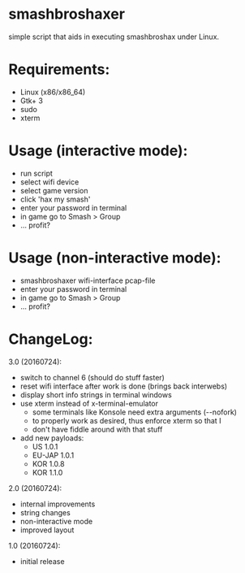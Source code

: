 smashbroshaxer
================

simple script that aids in executing smashbroshax under Linux.

Requirements:
================
* Linux (x86/x86_64)
* Gtk+ 3
* sudo
* xterm

Usage (interactive mode):
================
* run script
* select wifi device
* select game version
* click 'hax my smash'
* enter your password in terminal
* in game go to Smash > Group
* ... profit?

Usage (non-interactive mode):
================
* smashbroshaxer wifi-interface pcap-file
* enter your password in terminal
* in game go to Smash > Group
* ... profit?

ChangeLog:
================

3.0 (20160724):
* switch to channel 6 (should do stuff faster)
* reset wifi interface after work is done (brings back interwebs)
* display short info strings in terminal windows
* use xterm instead of x-terminal-emulator
  * some terminals like Konsole need extra arguments (--nofork)
  * to properly work as desired, thus enforce xterm so that I
  * don't have fiddle around with that stuff
* add new payloads:
  * US 1.0.1
  * EU-JAP 1.0.1
  * KOR 1.0.8
  * KOR 1.1.0

2.0 (20160724):
* internal improvements
* string changes
* non-interactive mode
* improved layout

1.0 (20160724):
* initial release
